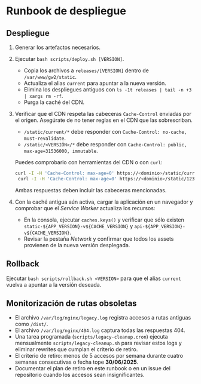 # Runbook de despliegue

## Despliegue

1. Generar los artefactos necesarios.
2. Ejecutar `bash scripts/deploy.sh [VERSION]`.
   - Copia los archivos a `releases/[VERSION]` dentro de `/var/www/gw2/static`.
   - Actualiza el alias `current` para apuntar a la nueva versión.
   - Elimina los despliegues antiguos con `ls -1t releases | tail -n +3 | xargs rm -rf`.
   - Purga la caché del CDN.

3. Verificar que el CDN respeta las cabeceras `Cache-Control` enviadas por el
   origen. Asegúrate de no tener reglas en el CDN que las sobrescriban.

   - `/static/current/*` debe responder con `Cache-Control: no-cache, must-revalidate`.
   - `/static/<VERSIÓN>/*` debe responder con `Cache-Control: public, max-age=31536000, immutable`.

   Puedes comprobarlo con herramientas del CDN o con `curl`:

   ```bash
   curl -I -H 'Cache-Control: max-age=0' https://<dominio>/static/current/app.js
    curl -I -H 'Cache-Control: max-age=0' https://<dominio>/static/123/app.js
    ```

    Ambas respuestas deben incluir las cabeceras mencionadas.

4. Con la caché antigua aún activa, cargar la aplicación en un navegador y
   comprobar que el *Service Worker* actualiza los recursos:

   - En la consola, ejecutar `caches.keys()` y verificar que sólo existen
     `static-${APP_VERSION}-v${CACHE_VERSION}` y
     `api-${APP_VERSION}-v${CACHE_VERSION}`.
   - Revisar la pestaña *Network* y confirmar que todos los assets provienen de
     la nueva versión desplegada.

## Rollback

Ejecutar `bash scripts/rollback.sh <VERSION>` para que el alias `current` vuelva a apuntar a la versión deseada.

## Monitorización de rutas obsoletas

- El archivo `/var/log/nginx/legacy.log` registra accesos a rutas antiguas como `/dist/`.
- El archivo `/var/log/nginx/404.log` captura todas las respuestas 404.
- Una tarea programada (`scripts/legacy-cleanup.cron`) ejecuta mensualmente `scripts/legacy-cleanup.sh` para revisar estos logs y eliminar rewrites que cumplan el criterio de retiro.
- El criterio de retiro: menos de 5 accesos por semana durante cuatro semanas consecutivas o fecha tope **30/06/2025**.
- Documentar el plan de retiro en este runbook o en un issue del repositorio cuando los accesos sean insignificantes.
